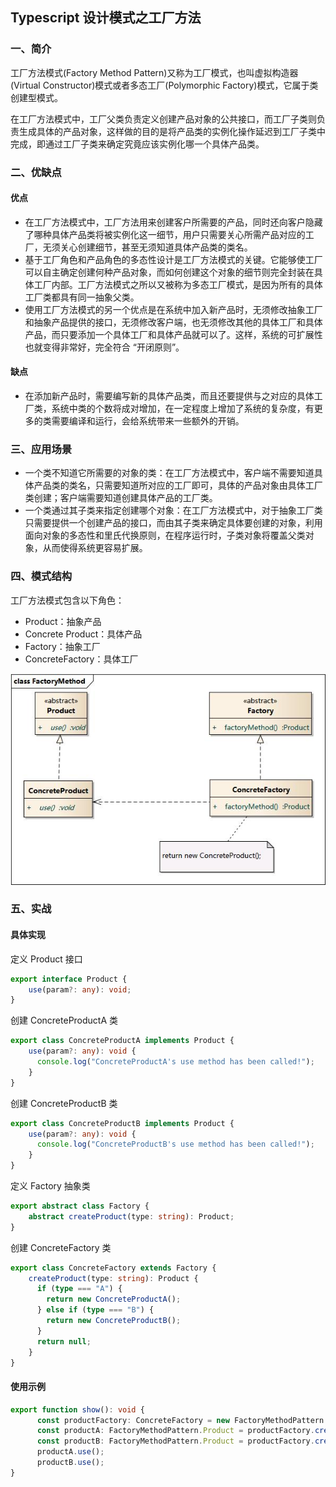 ## Typescript 设计模式之工厂方法

### 一、简介

工厂方法模式(Factory Method Pattern)又称为工厂模式，也叫虚拟构造器(Virtual Constructor)模式或者多态工厂(Polymorphic Factory)模式，它属于类创建型模式。

在工厂方法模式中，工厂父类负责定义创建产品对象的公共接口，而工厂子类则负责生成具体的产品对象，这样做的目的是将产品类的实例化操作延迟到工厂子类中完成，即通过工厂子类来确定究竟应该实例化哪一个具体产品类。

### 二、优缺点

#### 优点

- 在工厂方法模式中，工厂方法用来创建客户所需要的产品，同时还向客户隐藏了哪种具体产品类将被实例化这一细节，用户只需要关心所需产品对应的工厂，无须关心创建细节，甚至无须知道具体产品类的类名。
- 基于工厂角色和产品角色的多态性设计是工厂方法模式的关键。它能够使工厂可以自主确定创建何种产品对象，而如何创建这个对象的细节则完全封装在具体工厂内部。工厂方法模式之所以又被称为多态工厂模式，是因为所有的具体工厂类都具有同一抽象父类。
- 使用工厂方法模式的另一个优点是在系统中加入新产品时，无须修改抽象工厂和抽象产品提供的接口，无须修改客户端，也无须修改其他的具体工厂和具体产品，而只要添加一个具体工厂和具体产品就可以了。这样，系统的可扩展性也就变得非常好，完全符合 “开闭原则”。

#### 缺点

- 在添加新产品时，需要编写新的具体产品类，而且还要提供与之对应的具体工厂类，系统中类的个数将成对增加，在一定程度上增加了系统的复杂度，有更多的类需要编译和运行，会给系统带来一些额外的开销。

### 三、应用场景

- 一个类不知道它所需要的对象的类：在工厂方法模式中，客户端不需要知道具体产品类的类名，只需要知道所对应的工厂即可，具体的产品对象由具体工厂类创建；客户端需要知道创建具体产品的工厂类。
- 一个类通过其子类来指定创建哪个对象：在工厂方法模式中，对于抽象工厂类只需要提供一个创建产品的接口，而由其子类来确定具体要创建的对象，利用面向对象的多态性和里氏代换原则，在程序运行时，子类对象将覆盖父类对象，从而使得系统更容易扩展。

### 四、模式结构

工厂方法模式包含以下角色：

* Product：抽象产品
* Concrete Product：具体产品
* Factory：抽象工厂
* ConcreteFactory：具体工厂

![factory-method](factory-method.png)

### 五、实战

#### 具体实现

定义 Product 接口

```typescript
export interface Product {
    use(param?: any): void;
}
```

创建 ConcreteProductA 类

```typescript
export class ConcreteProductA implements Product {
    use(param?: any): void {
      console.log("ConcreteProductA's use method has been called!");
    }
}
```

创建 ConcreteProductB 类

```typescript
export class ConcreteProductB implements Product {
    use(param?: any): void {
      console.log("ConcreteProductB's use method has been called!");
    }
}
```

定义 Factory 抽象类

```typescript
export abstract class Factory {
    abstract createProduct(type: string): Product;
}
```

创建 ConcreteFactory 类

```typescript
export class ConcreteFactory extends Factory {
    createProduct(type: string): Product {
      if (type === "A") {
        return new ConcreteProductA();
      } else if (type === "B") {
        return new ConcreteProductB();
      }
      return null;
    }
}
```

#### 使用示例

```typescript
export function show(): void {
      const productFactory: ConcreteFactory = new FactoryMethodPattern.ConcreteFactory();
      const productA: FactoryMethodPattern.Product = productFactory.createProduct("A");
	  const productB: FactoryMethodPattern.Product = productFactory.createProduct("B");
	  productA.use();
	  productB.use();
}
```